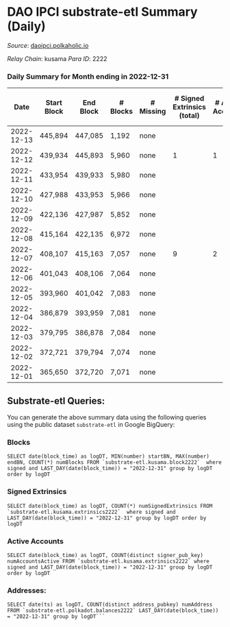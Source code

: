 # DAO IPCI substrate-etl Summary (Daily)

_Source_: [daoipci.polkaholic.io](https://daoipci.polkaholic.io)

*Relay Chain*: kusama
*Para ID*: 2222



### Daily Summary for Month ending in 2022-12-31


| Date | Start Block | End Block | # Blocks | # Missing | # Signed Extrinsics (total) | # Active Accounts | # Addresses with Balances | # Events | # Transfers | # XCM Transfers In | # XCM Transfers Out |
| ---- | ----------- | --------- | -------- | --------- | --------------------------- | ----------------- | ------------------------- | -------- | ----------- | ------------------ | ------------------- |
| 2022-12-13 | 445,894 | 447,085 | 1,192 | none |  |  |  | 5,960 |   |   |   |
| 2022-12-12 | 439,934 | 445,893 | 5,960 | none | 1 | 1 | 890 | 29,806 |   |   |   |
| 2022-12-11 | 433,954 | 439,933 | 5,980 | none |  |  | 890 | 29,900 |   |   |   |
| 2022-12-10 | 427,988 | 433,953 | 5,966 | none |  |  | 890 | 29,830 |   |   |   |
| 2022-12-09 | 422,136 | 427,987 | 5,852 | none |  |  | 890 | 29,260 |   |   |   |
| 2022-12-08 | 415,164 | 422,135 | 6,972 | none |  |  | 890 | 34,860 |   |   |   |
| 2022-12-07 | 408,107 | 415,163 | 7,057 | none | 9 | 2 |  | 35,334 |   |   |   |
| 2022-12-06 | 401,043 | 408,106 | 7,064 | none |  |  |  | 35,324 |   |   |   |
| 2022-12-05 | 393,960 | 401,042 | 7,083 | none |  |  | 890 | 35,415 |   |   |   |
| 2022-12-04 | 386,879 | 393,959 | 7,081 | none |  |  | 890 | 35,405 |   |   |   |
| 2022-12-03 | 379,795 | 386,878 | 7,084 | none |  |  | 890 | 35,420 |   |   |   |
| 2022-12-02 | 372,721 | 379,794 | 7,074 | none |  |  | 890 | 35,370 |   |   |   |
| 2022-12-01 | 365,650 | 372,720 | 7,071 | none |  |  |  | 35,355 |   |   |   |

## Substrate-etl Queries:
You can generate the above summary data using the following queries using the public dataset `substrate-etl` in Google BigQuery:


### Blocks
```
SELECT date(block_time) as logDT, MIN(number) startBN, MAX(number) endBN, COUNT(*) numBlocks FROM `substrate-etl.kusama.block2222`  where signed and LAST_DAY(date(block_time)) = "2022-12-31" group by logDT order by logDT
```


### Signed Extrinsics
```
SELECT date(block_time) as logDT, COUNT(*) numSignedExtrinsics FROM `substrate-etl.kusama.extrinsics2222`  where signed and LAST_DAY(date(block_time)) = "2022-12-31" group by logDT order by logDT
```


### Active Accounts
```
SELECT date(block_time) as logDT, COUNT(distinct signer_pub_key) numAccountsActive FROM `substrate-etl.kusama.extrinsics2222` where signed and LAST_DAY(date(block_time)) = "2022-12-31" group by logDT order by logDT
```


### Addresses:
```
SELECT date(ts) as logDT, COUNT(distinct address_pubkey) numAddress FROM `substrate-etl.polkadot.balances2222` LAST_DAY(date(block_time)) = "2022-12-31" group by logDT```

